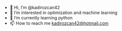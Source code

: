 - 👋 Hi, I’m @kadirozcan42
- 👀 I’m interested in optimization and machine learning
- 🌱 I’m currently learning python
- 📫 How to reach me kadirozcan42@hotmail.com

<!---
kadirozcan42/kadirozcan42 is a ✨ special ✨ repository because its `README.md` (this file) appears on your GitHub profile.
You can click the Preview link to take a look at your changes.
--->
